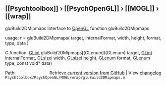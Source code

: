 ## [[Psychtoolbox]] &#8250; [[PsychOpenGL]] &#8250; [[MOGL]] &#8250; [[wrap]]

gluBuild2DMipmaps  Interface to [OpenGL](OpenGL) function gluBuild2DMipmaps  
  
usage:  r = gluBuild2DMipmaps( target, internalFormat, width, height, format, type, data )  
  
C function:  [GLint](GLint) gluBuild2DMipmaps[(GLenum]((GLenum) target, [GLint](GLint) internalFormat, [GLsizei](GLsizei) width, [GLsizei](GLsizei) height, [GLenum](GLenum) format, [GLenum](GLenum) type, const void\* data)  




<div class="code_header" style="text-align:right;">
  <span style="float:left;">Path&nbsp;&nbsp;</span> <span class="counter">Retrieve <a href=
  "https://raw.github.com/Psychtoolbox-3/Psychtoolbox-3/beta/Psychtoolbox/PsychOpenGL/MOGL/wrap/gluBuild2DMipmaps.m">current version from GitHub</a> | View <a href=
  "https://github.com/Psychtoolbox-3/Psychtoolbox-3/commits/beta/Psychtoolbox/PsychOpenGL/MOGL/wrap/gluBuild2DMipmaps.m">changelog</a></span>
</div>
<div class="code">
  <code>Psychtoolbox/PsychOpenGL/MOGL/wrap/gluBuild2DMipmaps.m</code>
</div>

